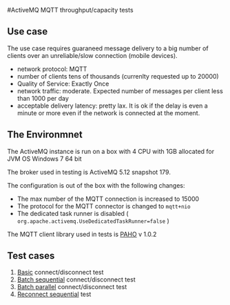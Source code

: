 #ActiveMQ MQTT throughput/capacity tests

## Use case

The use case requires guaraneed message delivery to a big number of clients over an unreliable/slow connection (mobile devices).
 * network protocol: MQTT
 * number of clients tens of thousands (currenlty requested up to 20000)
 * Quality of Service: Exactly Once
 * network traffic: moderate. Expected number of messages per client less than 1000 per day
 * acceptable delivery latency: pretty lax. It is ok if the delay is even a minute or more even if the network is connected at the moment.

## The Environmnet

The ActiveMQ instance is run on a box with 4 CPU with 1GB allocated for JVM OS Windows 7 64 bit

The broker used in testing is ActiveMQ 5.12 snapshot 179. 

The configuration is out of the box with the following changes:
 * The max number of the MQTT connection is increased to 15000
 * The protocol for the MQTT connector is changed to `mqtt+nio`
 * The dedicated task runner is disabled  ( `org.apache.activemq.UseDedicatedTaskRunner=false` )

The MQTT client library used in tests is [PAHO](http://www.eclipse.org/paho/) v 1.0.2

## Test cases

 1. [Basic](MQTTDisconnect/README.md)  connect/disconnect test
 2. [Batch sequential](MQTTBatchDisconnect/README.md) connect/disconnect test
 3. [Batch parallel](ParallelBatchConnect/README.md) connect/disconnect test
 4. [Reconnect sequential](ParallelBatchConnect/README.md) test

